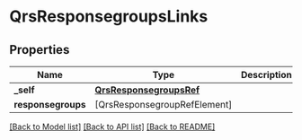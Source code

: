 # QrsResponsegroupsLinks

## Properties
Name | Type | Description | Notes
------------ | ------------- | ------------- | -------------
**_self** | [**QrsResponsegroupsRef**](QrsResponsegroupsRef.md) |  | [optional] 
**responsegroups** | [QrsResponsegroupRefElement] |  | [optional] 

[[Back to Model list]](../README.md#documentation-for-models) [[Back to API list]](../README.md#documentation-for-api-endpoints) [[Back to README]](../README.md)


